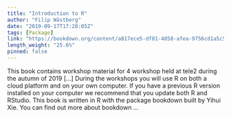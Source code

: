 ```yaml
---
title: "Introduction to R"
author: "Filip Wästberg"
date: "2019-09-17T17:28:05Z"
tags: [Package]
link: "https://bookdown.org/content/a817ece5-df81-4858-afea-9756cd1a5c54/"
length_weight: "25.6%"
pinned: false
---
```


This book contains workshop material for 4 workshop held at tele2 during the autumn of 2019 [...] During the workshops you will use R on both a cloud platform and on your own computer. If you have a previous R version installed on your computer we recommend that you update both R and RStudio. This book is written in R with the package bookdown built by Yihui Xie. You can find out more about bookdown ...

